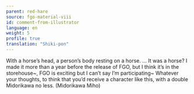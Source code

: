 ```yaml
---
parent: red-hare
source: fgo-material-viii
id: comment-from-illustrator
language: en
weight: 5
profile: true
translation: "Shiki-pon"
---
```


With a horse’s head, a person’s body resting on a horse. … It was a horse? I made it more than a year before the release of FGO, but I think it’s in the storehouse~, FGO is exciting but I can’t say I’m participating~ Whatever your thoughts, to think that you’d receive a character like this, with a double Midorikawa no less. (Midorikawa Miho)
